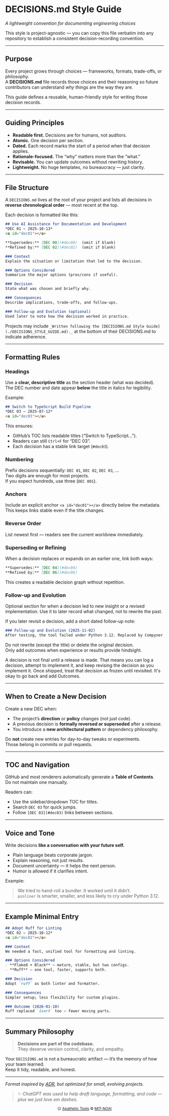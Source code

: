 # DECISIONS.md Style Guide
*A lightweight convention for documenting engineering choices*

This style is project-agnostic — you can copy this file verbatim into any repository to establish a consistent decision-recording convention.


---

## Purpose

Every project grows through choices — frameworks, formats, trade-offs, or philosophy.  
A **DECISIONS.md** file records those choices and their reasoning so future contributors can understand *why* things are the way they are.

This guide defines a reusable, human-friendly style for writing those decision records.

---

## Guiding Principles

- **Readable first.** Decisions are for humans, not auditors.  
- **Atomic.** One decision per section.  
- **Dated.** Each record marks the start of a period when that decision applies.  
- **Rationale-focused.** The “why” matters more than the “what.”  
- **Revisable.** You can update outcomes without rewriting history.  
- **Lightweight.** No huge templates, no bureaucracy — just clarity.

---

## File Structure

A `DECISIONS.md` lives at the root of your project and lists all decisions in **reverse chronological order** — most recent at the top.

Each decision is formatted like this:

```markdown
## Use AI Assistance for Documentation and Development
*DEC 01 — 2025-10-13*
<a id="dec01"></a>

**Supersedes:** [DEC 00](#dec00)  (omit if blank)
**Refined by:** [DEC 02](#dec02)  (omit if blank)

### Context
Explain the situation or limitation that led to the decision.

### Options Considered
Summarize the major options (pros/cons if useful).

### Decision
State what was chosen and briefly why.

### Consequences
Describe implications, trade-offs, and follow-ups.

### Follow-up and Evolution (optional)
Used later to note how the decision worked in practice.
```

Projects may include `_Written following the [DECISIONS.md Style Guide](./DECISIONS_STYLE_GUIDE.md)._` at the bottom of their DECISIONS.md to indicate adherence.

---

## Formatting Rules

### Headings
Use a **clear, descriptive title** as the section header (what was decided).  
The DEC number and date appear **below** the title in italics for legibility.

Example:
```markdown
## Switch to TypeScript Build Pipeline
*DEC 03 — 2025-07-12*
<a id="dec03"></a>
```

This ensures:
- GitHub’s TOC lists readable titles (“Switch to TypeScript…”).  
- Readers can still `Ctrl+F` for “DEC 03”.  
- Each decision has a stable link target (`#dec03`).

### Numbering
Prefix decisions sequentially: `DEC 01`, `DEC 02`, `DEC 03`, …  
Two digits are enough for most projects.  
If you expect hundreds, use three (`DEC 001`).

### Anchors
Include an explicit anchor `<a id="dec01"></a>` directly below the metadata.  
This keeps links stable even if the title changes.

### Reverse Order
List newest first — readers see the current worldview immediately.

### Superseding or Refining
When a decision replaces or expands on an earlier one, link both ways:

```markdown
**Supersedes:** [DEC 04](#dec04)
**Refined by:** [DEC 06](#dec06)
```

This creates a readable decision graph without repetition.

### Follow-up and Evolution
Optional section for when a decision led to new insight or a revised implementation. Use it to later record what changed, not to rewrite the past.

If you later revisit a decision, add a short dated follow-up note:

```markdown
### Follow-up and Evolution (2025-11-02)
After testing, the tool failed under Python 3.12. Replaced by Compyner.
```

Do not rewrite (except the title) or delete the original decision.  
Only add outcomes when experience or results provide hindsight.

A decision is not final until a release is made. That means you can log a decision, attempt to implement it, and keep revising the decision as you implement it. Once shipped, treat that decision as frozen until revisited. It's okay to go back and add Outcomes.

---

## When to Create a New Decision

Create a new DEC when:

- The project’s **direction** or **policy** changes (not just code).  
- A previous decision is **formally reversed or superseded** after a release.  
- You introduce a **new architectural pattern** or dependency philosophy.

Do **not** create new entries for day-to-day tweaks or experiments.  
Those belong in commits or pull requests.

---

## TOC and Navigation

GitHub and most renderers automatically generate a **Table of Contents**.  
Do not maintain one manually.

Readers can:
- Use the sidebar/dropdown TOC for titles.  
- Search `DEC 03` for quick jumps.  
- Follow `[DEC 03](#dec03)` links between sections.

---

## Voice and Tone

Write decisions **like a conversation with your future self.**

- Plain language beats corporate jargon.  
- Explain reasoning, not just results.  
- Document uncertainty — it helps the next person.  
- Humor is allowed if it clarifies intent.

Example:
> We tried to hand-roll a bundler. It worked until it didn’t.  
> `pinliner` is smarter, smaller, and less likely to cry under Python 3.12.

---

## Example Minimal Entry

```markdown
## Adopt Ruff for Linting
*DEC 02 — 2025-10-12*
<a id="dec02"></a>

### Context
We needed a fast, unified tool for formatting and linting.

### Options Considered
- **Flake8 + Black** — mature, stable, but two configs.
- **Ruff** — one tool, faster, supports both.

### Decision
Adopt `ruff` as both linter and formatter.

### Consequences
Simpler setup; less flexibility for custom plugins.

### Outcome (2026-01-10)
Ruff replaced `isort` too — fewer moving parts.
```

---

## Summary Philosophy

> **Decisions are part of the codebase.**  
> They deserve version control, clarity, and empathy.

Your `DECISIONS.md` is not a bureaucratic artifact — it’s the memory of how your team learned.  
Keep it tidy, readable, and honest.

---

*Format inspired by [ADR](https://adr.github.io/), but optimized for small, evolving projects.*

> ✨ *ChatGPT was used to help draft language, formatting, and code — plus we just love em dashes.*

<p align="center">
  <sub>😐 <a href="https://apathetic-tools.github.io/">Apathetic Tools</a> © <a href="./LICENSE">MIT-NOAI</a></sub>
</p>
